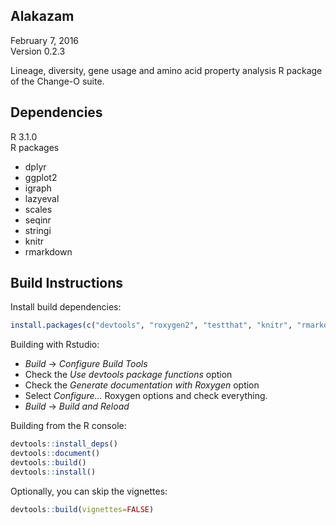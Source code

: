 Alakazam
-------------------------------------------------------------------------------
February 7, 2016  
Version 0.2.3

Lineage, diversity, gene usage and amino acid property analysis R package of 
the Change-O suite.

Dependencies
-------------------------------------------------------------------------------
R 3.1.0  
R packages

  - dplyr
  - ggplot2
  - igraph
  - lazyeval
  - scales
  - seqinr
  - stringi
  - knitr
  - rmarkdown

Build Instructions
-------------------------------------------------------------------------------
Install build dependencies:
```R
install.packages(c("devtools", "roxygen2", "testthat", "knitr", "rmarkdown"))
```

Building with Rstudio:

- _Build_ -> _Configure Build Tools_
- Check the _Use devtools package functions_ option
- Check the _Generate documentation with Roxygen_ option
- Select _Configure..._ Roxygen options and check everything.
- _Build_ -> _Build and Reload_

Building from the R console:

```R
devtools::install_deps()
devtools::document()
devtools::build()
devtools::install()
```

Optionally, you can skip the vignettes:
```R
devtools::build(vignettes=FALSE)
```